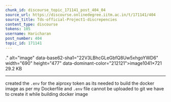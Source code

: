 ```yaml
---
chunk_id: discourse_topic_171141_post_404_04
source_url: https://discourse.onlinedegree.iitm.ac.in/t/171141/404
source_title: Tds-official-Project1-discrepencies
content_type: discourse
tokens: 105
username: Haricharan
post_number: 404
topic_id: 171141
---
```


." alt="image" data-base62-sha1="22V3LBhcGLeGbfQ8Uw5xhgoYWD6" width="690" height="477" data-dominant-color="212121">image1041×721 29.2 KB

---

created the `.env` for the aiproxy token as its needed to build the docker image as per my Dockerfile and `.env` file cannot be uploaded to git we have to create it while building docker image
